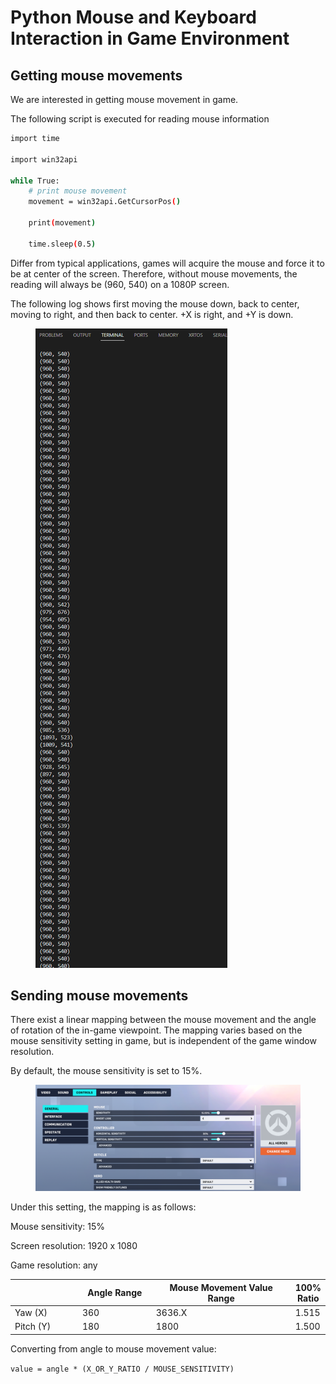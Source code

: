 # Python Mouse and Keyboard Interaction in Game Environment





## Getting mouse movements

We are interested in getting mouse movement in game.

The following script is executed for reading mouse information

```bash
import time

import win32api

while True:
    # print mouse movement
    movement = win32api.GetCursorPos()
    
    print(movement)
        
    time.sleep(0.5)

```



Differ from typical applications, games will acquire the mouse and force it to be at center of the screen. Therefore, without mouse movements, the reading will always be (960, 540) on a 1080P screen.



The following log shows first moving the mouse down, back to center, moving to right, and then back to center. +X is right, and +Y is down.



<figure><img src="../../../.gitbook/assets/image (1) (1) (1) (1) (1) (1) (1) (1) (1) (1) (1) (1).png" alt=""><figcaption></figcaption></figure>



## Sending mouse movements

There exist a linear mapping between the mouse movement and the angle of rotation of the in-game viewpoint. The mapping varies based on the mouse sensitivity setting in game, but is independent of the game window resolution.

By default, the mouse sensitivity is set to 15%.

<figure><img src="../../../.gitbook/assets/image (1) (1) (1) (1) (1) (1) (1) (1) (1) (1) (1) (1) (1).png" alt=""><figcaption></figcaption></figure>

Under this setting, the mapping is as follows:

Mouse sensitivity: 15%

Screen resolution: 1920 x 1080

Game resolution: any

<table><thead><tr><th width="123"></th><th width="133">Angle Range</th><th width="274">Mouse Movement Value Range</th><th>100% Ratio</th></tr></thead><tbody><tr><td>Yaw (X)</td><td>360</td><td>3636.X</td><td>1.515</td></tr><tr><td>Pitch (Y)</td><td>180</td><td>1800</td><td>1.500</td></tr></tbody></table>



Converting from angle to mouse movement value:

`value = angle * (X_OR_Y_RATIO / MOUSE_SENSITIVITY)`





